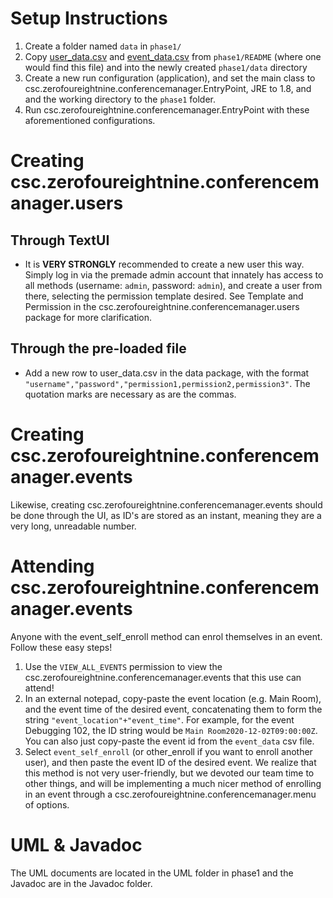 # Setup Instructions
1. Create a folder named `data` in `phase1/`
2. Copy [user_data.csv](user_data.csv) and [event_data.csv](event_data.csv) from `phase1/README`
(where one would find this file) and into the newly 
created `phase1/data` directory
3. Create a new run configuration (application), and set
 the main class to csc.zerofoureightnine.conferencemanager.EntryPoint, JRE to 1.8, and
 and the working directory to the `phase1` folder.
4. Run csc.zerofoureightnine.conferencemanager.EntryPoint with these aforementioned configurations.

# Creating csc.zerofoureightnine.conferencemanager.users
## Through TextUI
- It is **VERY STRONGLY** recommended to create a 
new user this way. Simply log in via the premade admin account that 
innately has access to all methods (username: `admin`, password: `admin`),
and create a user from there, selecting the permission template desired.
See Template and Permission in the csc.zerofoureightnine.conferencemanager.users package for more clarification.

## Through the pre-loaded file
- Add a new row to user_data.csv in the data package, with the format
`"username","password","permission1,permission2,permission3"`.
The quotation marks are necessary as are the commas.

# Creating csc.zerofoureightnine.conferencemanager.events
Likewise, creating csc.zerofoureightnine.conferencemanager.events should be done through the UI, 
as ID's are stored as an instant, meaning they are a very long, unreadable number.

# Attending csc.zerofoureightnine.conferencemanager.events
Anyone with the event_self_enroll method can enrol themselves in an event.
 Follow these easy steps!
1. Use the `VIEW_ALL_EVENTS` permission to view the csc.zerofoureightnine.conferencemanager.events that this use can attend!
2. In an external notepad, copy-paste the event location (e.g. Main Room), and the event time of the desired event, 
concatenating them to form the string `"event_location"+"event_time"`. For example, for the event Debugging 102, 
the ID string would be `Main Room2020-12-02T09:00:00Z`. You can also just copy-paste the event id from the `event_data` 
csv file.
3. Select `event_self_enroll` (or other_enroll if you want to enroll another user), and then paste the event ID of the desired event.
We realize that this method is not very user-friendly, but we devoted our team time to other things, and will be implementing a 
much nicer method of enrolling in an event through a csc.zerofoureightnine.conferencemanager.menu of options.

# UML & Javadoc
The UML documents are located in the UML folder in phase1 and the Javadoc are in the Javadoc folder.